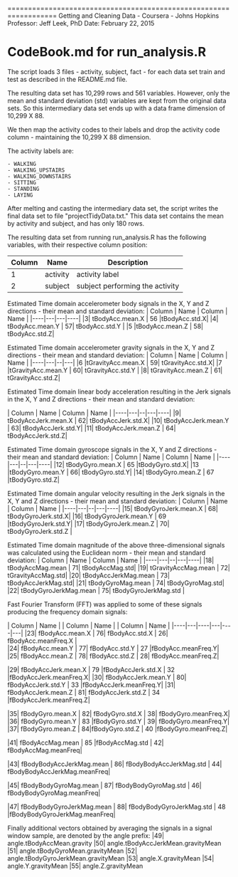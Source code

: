 ==================================================================
Getting and Cleaning Data - Coursera - Johns Hopkins
Professor: Jeff Leek, PhD
Date: February 22, 2015

CodeBook.md for run_analysis.R
==================================================================

The script loads 3 files - activity, subject, fact - for each data set train and test as described in the README.md file.

The resulting data set has 10,299 rows and 561 variables. However, only the mean and standard deviation (std) variables 
are kept from the original data sets. So this intermediary data set ends up with a data frame dimension of 10,299 X 88.

We then map the activity codes to their labels and drop the activity code column - maintaining the 10,299 X 88 dimension.

The activity labels are:

	- WALKING
	- WALKING_UPSTAIRS
	- WALKING_DOWNSTAIRS
	- SITTING
	- STANDING
	- LAYING

After melting and casting the intermediary data set, the script writes the final data set to file "projectTidyData.txt."  This data set 
contains the mean by activity and subject, and has only  180 rows.

The resulting data set from running run_analysis.R has the following variables, with their respective column position:

|   Column  |  Name |  Description
|----|---|----|
|1| activity | activity label|
|2 |subject | subject performing the activity |
 
 Estimated Time domain accelerometer body signals in the X, Y and Z directions - their mean and standard deviation:
|   Column  |  Name |    Column  |  Name |
|----|---|---|----|
|3| tBodyAcc.mean.X		|		56 |tBodyAcc.std.X|
|4| tBodyAcc.mean.Y     |        57| tBodyAcc.std.Y |
|5 |tBodyAcc.mean.Z     |        58| tBodyAcc.std.Z|

Estimated Time domain accelerometer gravity signals  in the X, Y and Z directions - their mean and standard deviation: 
|   Column  |  Name |    Column  |  Name |
|----|---|--|---|
|6 |tGravityAcc.mean.X	|		59| tGravityAcc.std.X|
|7 |tGravityAcc.mean.Y    |      60| tGravityAcc.std.Y |
|8| tGravityAcc.mean.Z     |     61| tGravityAcc.std.Z|

Estimated Time domain linear body acceleration resulting in the Jerk signals  in the X, Y and Z directions - their mean and standard deviation:

|   Column  |  Name |    Column  |  Name |
|----|---|--|---|----|
|9| tBodyAccJerk.mean.X	|		62| tBodyAccJerk.std.X|
|10| tBodyAccJerk.mean.Y   |      63| tBodyAccJerk.std.Y|
|11| tBodyAccJerk.mean.Z    |     64| tBodyAccJerk.std.Z|

Estimated Time domain gyroscope signals  in the X, Y and Z directions - their mean and standard deviation:
|   Column  |  Name |    Column  |  Name |
|----|---|--|---|----|
|12| tBodyGyro.mean.X	|			65 |tBodyGyro.std.X|
|13 |tBodyGyro.mean.Y   |          66| tBodyGyro.std.Y|
|14| tBodyGyro.mean.Z   |          67 |tBodyGyro.std.Z|

Estimated Time domain angular velocity resulting in the Jerk signals in the X, Y and Z directions - their mean and standard deviation:
|   Column  |  Name |    Column  |  Name |
|----|---|--|---|----|
|15| tBodyGyroJerk.mean.X	|	68| tBodyGyroJerk.std.X|
|16| tBodyGyroJerk.mean.Y  |     69 |tBodyGyroJerk.std.Y|
|17| tBodyGyroJerk.mean.Z   |    70| tBodyGyroJerk.std.Z |

Estimated Time domain magnitude of the above three-dimensional signals was calculated using the Euclidean norm - their mean and standard deviation:
|   Column  |  Name |    Column  |  Name |
|----|---|--|---|----|
|18| tBodyAccMag.mean			|		71| tBodyAccMag.std|
|19| tGravityAccMag.mean       |          72| tGravityAccMag.std|
|20| tBodyAccJerkMag.mean    |          73| tBodyAccJerkMag.std|
|21| tBodyGyroMag.mean        |          74| tBodyGyroMag.std|
|22| tBodyGyroJerkMag.mean  |          75| tBodyGyroJerkMag.std |

Fast Fourier Transform (FFT) was applied to some of these signals producing the frequency domain signals:

|   Column  |  Name | |    Column  |  Name | |    Column  |  Name | 
|----|---|----|---|----|---|
|23| fBodyAcc.mean.X			|			76| fBodyAcc.std.X	|	26| fBodyAcc.meanFreq.X            |     
|24| fBodyAcc.mean.Y           |            77| fBodyAcc.std.Y	|	27 |fBodyAcc.meanFreq.Y|
|25| fBodyAcc.mean.Z           |            78| fBodyAcc.std.Z	|	28| fBodyAcc.meanFreq.Z|
                             
|29| fBodyAccJerk.mean.X       |          79 |fBodyAccJerk.std.X	|	32 |fBodyAccJerk.meanFreq.X|
|30| fBodyAccJerk.mean.Y        |         80| fBodyAccJerk.std.Y |	33 |fBodyAccJerk.meanFreq.Y|
|31| fBodyAccJerk.mean.Z       |          81| fBodyAccJerk.std.Z	|	34 |fBodyAccJerk.meanFreq.Z|
                
|35| fBodyGyro.mean.X			|			82| fBodyGyro.std.X	|		38| fBodyGyro.meanFreq.X|
|36| fBodyGyro.mean.Y           |          83 |fBodyGyro.std.Y	|	39| fBodyGyro.meanFreq.Y|
|37| fBodyGyro.mean.Z            |         84|fBodyGyro.std.Z	|		40 |fBodyGyro.meanFreq.Z|

|41| fBodyAccMag.mean	|				85 |fBodyAccMag.std		|			42| fBodyAccMag.meanFreq|

|43| fBodyBodyAccJerkMag.mean	|	86| fBodyBodyAccJerkMag.std	|	44| fBodyBodyAccJerkMag.meanFreq|

|45| fBodyBodyGyroMag.mean	|		87| fBodyBodyGyroMag.std		|	46| fBodyBodyGyroMag.meanFreq|

|47| fBodyBodyGyroJerkMag.mean	|	88| fBodyBodyGyroJerkMag.std	|	48 |fBodyBodyGyroJerkMag.meanFreq|

Finally additional vectors obtained by averaging the signals in a signal window sample, are denoted by the angle prefix:
|49| angle.tBodyAccMean.gravity
|50| angle.tBodyAccJerkMean.gravityMean
|51| angle.tBodyGyroMean.gravityMean
|52| angle.tBodyGyroJerkMean.gravityMean
|53| angle.X.gravityMean
|54| angle.Y.gravityMean
|55| angle.Z.gravityMean


































